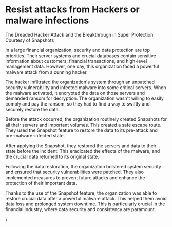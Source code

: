 # Resist attacks from Hackers or malware infections

The Dreaded Hacker Attack and the Breakthrough in Super Protection Courtesy of Snapshots

In a large financial organization, security and data protection are top priorities. Their server systems and crucial databases contain sensitive information about customers, financial transactions, and high-level management data. However, one day, this organization faced a powerful malware attack from a cunning hacker.

The hacker infiltrated the organization's system through an unpatched security vulnerability and infected malware into some critical servers. When the malware activated, it encrypted the data on those servers and demanded ransom for decryption. The organization wasn't willing to easily comply and pay the ransom, so they had to find a way to swiftly and securely restore the data.

Before the attack occurred, the organization routinely created Snapshots for all their servers and important volumes. This created a safe escape route. They used the Snapshot feature to restore the data to its pre-attack and pre-malware-infected state.

After applying the Snapshot, they restored the servers and data to their state before the incident. This eradicated the effects of the malware, and the crucial data returned to its original state.

Following the data restoration, the organization bolstered system security and ensured that security vulnerabilities were patched. They also implemented measures to prevent future attacks and enhance the protection of their important data.

Thanks to the use of the Snapshot feature, the organization was able to restore crucial data after a powerful malware attack. This helped them avoid data loss and prolonged system downtime. This is particularly crucial in the financial industry, where data security and consistency are paramount.

\
